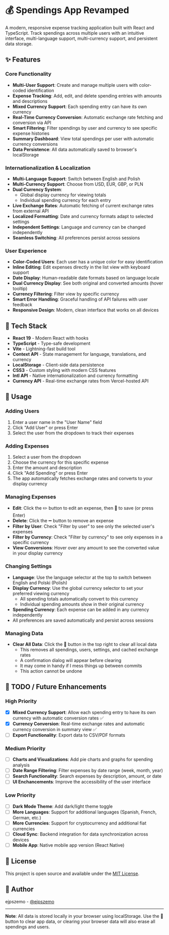 # 💰 Spendings App Revamped

A modern, responsive expense tracking application built with React and TypeScript. Track spendings across multiple users with an intuitive interface, multi-language support, multi-currency support, and persistent data storage.

## ✨ Features

### Core Functionality

- **Multi-User Support**: Create and manage multiple users with color-coded identification
- **Expense Tracking**: Add, edit, and delete spending entries with amounts and descriptions
- **Mixed Currency Support**: Each spending entry can have its own currency
- **Real-Time Currency Conversion**: Automatic exchange rate fetching and conversion via API
- **Smart Filtering**: Filter spendings by user and currency to see specific expense histories
- **Summary Dashboard**: View total spendings per user with automatic currency conversions
- **Data Persistence**: All data automatically saved to browser's localStorage

### Internationalization & Localization

- **Multi-Language Support**: Switch between English and Polish
- **Multi-Currency Support**: Choose from USD, EUR, GBP, or PLN
- **Dual Currency System**:
  - Global display currency for viewing totals
  - Individual spending currency for each entry
- **Live Exchange Rates**: Automatic fetching of current exchange rates from external API
- **Localized Formatting**: Date and currency formats adapt to selected settings
- **Independent Settings**: Language and currency can be changed independently
- **Seamless Switching**: All preferences persist across sessions

### User Experience

- **Color-Coded Users**: Each user has a unique color for easy identification
- **Inline Editing**: Edit expenses directly in the list view with keyboard support
- **Date Display**: Human-readable date formats based on language locale
- **Dual Currency Display**: See both original and converted amounts (hover tooltip)
- **Currency Filtering**: Filter view by specific currency
- **Smart Error Handling**: Graceful handling of API failures with user feedback
- **Responsive Design**: Modern, clean interface that works on all devices

## 🚀 Tech Stack

- **React 19** - Modern React with hooks
- **TypeScript** - Type-safe development
- **Vite** - Lightning-fast build tool
- **Context API** - State management for language, translations, and currency
- **LocalStorage** - Client-side data persistence
- **CSS3** - Custom styling with modern CSS features
- **Intl API** - Native internationalization and currency formatting
- **Currency API** - Real-time exchange rates from Vercel-hosted API

## 🎯 Usage

### Adding Users

1. Enter a user name in the "User Name" field
2. Click "Add User" or press Enter
3. Select the user from the dropdown to track their expenses

### Adding Expenses

1. Select a user from the dropdown
2. Choose the currency for this specific expense
3. Enter the amount and description
4. Click "Add Spending" or press Enter
5. The app automatically fetches exchange rates and converts to your display currency

### Managing Expenses

- **Edit**: Click the ✏️ button to edit an expense, then 💾 to save (or press Enter)
- **Delete**: Click the ➖ button to remove an expense
- **Filter by User**: Check "Filter by user" to see only the selected user's expenses
- **Filter by Currency**: Check "Filter by currency" to see only expenses in a specific currency
- **View Conversions**: Hover over any amount to see the converted value in your display currency

### Changing Settings

- **Language**: Use the language selector at the top to switch between English and Polski (Polish)
- **Display Currency**: Use the global currency selector to set your preferred viewing currency
  - All spending totals automatically convert to this currency
  - Individual spending amounts show in their original currency
- **Spending Currency**: Each expense can be added in any currency independently
- All preferences are saved automatically and persist across sessions

### Managing Data

- **Clear All Data**: Click the 🚫 button in the top right to clear all local data
  - This removes all spendings, users, settings, and cached exchange rates
  - A confirmation dialog will appear before clearing
  - It may come in handy if I mess things up between commits
  - This action cannot be undone

## 📝 TODO / Future Enhancements

### High Priority

- [x] **Mixed Currency Support**: Allow each spending entry to have its own currency with automatic conversion rates ✅
- [x] **Currency Conversion**: Real-time exchange rates and automatic currency conversion in summary view ✅
- [ ] **Export Functionality**: Export data to CSV/PDF formats

### Medium Priority

- [ ] **Charts and Visualizations**: Add pie charts and graphs for spending analysis
- [ ] **Date Range Filtering**: Filter expenses by date range (week, month, year)
- [ ] **Search Functionality**: Search expenses by description, amount, or date
- [ ] **UI Enchancements**: Improve the accessibility of the user interface

### Low Priority

- [ ] **Dark Mode Theme**: Add dark/light theme toggle
- [ ] **More Languages**: Support for additional languages (Spanish, French, German, etc.)
- [ ] **More Currencies**: Support for cryptocurrency and additional fiat currencies
- [ ] **Cloud Sync**: Backend integration for data synchronization across devices
- [ ] **Mobile App**: Native mobile app version (React Native)

## 📄 License

This project is open source and available under the [MIT License](LICENSE).

## 👤 Author

ejpszemo - [@ejpszemo](https://github.com/ejpszemo)

---

**Note**: All data is stored locally in your browser using localStorage. Use the 🚫 button to clear app data, or clearing your browser data will also erase all spendings and users.
